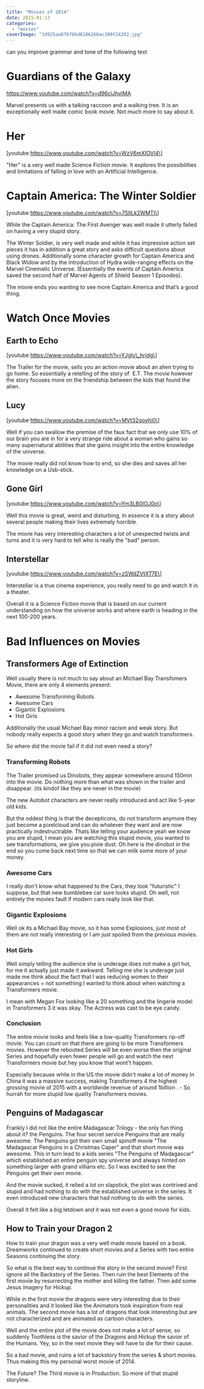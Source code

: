 ```yaml
---
title: "Movies of 2014"
date: 2015-01-13
categories:
  - "movies"
coverImage: "3d925aa67bf8bd6106266ac309f24202.jpg"
---
```


can you improve grammar and tone of the following text

# Guardians of the Galaxy

https://www.youtube.com/watch?v=d96cjJhvlMA

Marvel presents us with a talking raccoon and a walking tree. It is an exceptionally well made comic book movie. Not much more to say about it.

# Her

\[youtube https://www.youtube.com/watch?v=WzV6mXIOVl4\]

"Her" is a very well made Science Fiction movie. It explores the possibilities and limitations of falling in love with an Artificial Intelligence.

# Captain America: The Winter Soldier

\[youtube https://www.youtube.com/watch?v=7SlILk2WMTI\]

While the Captain America: The First Avenger was well made it utterly failed on having a very stupid story.

The Winter Soldier, is very well made and while it has impressive action set pieces it has in addition a great story and asks difficult questions about using drones. Additionally some character growth for Captain America and Black Widow and by the introduction of Hydra wide-ranging effects on the Marvel Cinematic Universe. (Essentially the events of Captain America saved the second half of Marvel Agents of Shield Season 1 Episodes).

The movie ends you wanting to see more Captain America and that’s a good thing.

# Watch Once Movies

## Earth to Echo

\[youtube https://www.youtube.com/watch?v=YJgIv\_hrjdg\]

The Trailer for the movie, sells you an action movie about an alien trying to go home. So essentially a retelling of the story of  E.T. The movie however the story focuses more on the friendship between the kids that found the alien.

## Lucy

\[youtube https://www.youtube.com/watch?v=MVt32qoyhi0\]

Well if you can swallow the premise of the faux fact that we only use 10% of our brain you are in for a very strange ride about a woman who gains so many supernatural abilities that she gains insight into the entire knowledge of the universe.

The movie really did not know how to end, so she dies and saves all her knowledge on a Usb-stick.

## Gone Girl

\[youtube https://www.youtube.com/watch?v=Ym3LB0lOJ0o\]

Well this movie is great, weird and disturbing, In essence it is a story about several people making their lives extremely horrible.

The movie has very interesting characters a lot of unexpected twists and turns and it is very hard to tell who is really the "bad" person.

## Interstellar

\[youtube https://www.youtube.com/watch?v=zSWdZVtXT7E\]

Interstellar is a true cinema experience, you really need to go and watch it in a theater.

Overall it is a Science Fiction movie that is based on our current understanding on how the universe works and where earth is heading in the next 100-200 years.

# Bad Influences on Movies

## Transformers Age of Extinction

Well usually there is not much to say about an Michael Bay Transfomers Movie, there are only 4 elements present:

- Awesome Transforming Robots
- Awesome Cars
- Gigantic Explosions
- Hot Girls

Additionally the usual Michael Bay minor racism and weak story. But nobody really expects a good story when they go and watch transformers.

So where did the movie fail if it did not even need a story?

### Transforming Robots

The Trailer promised us Dinobots, they appear somewhere around 150min into the movie. Do nothing more than what was shown in the trailer and disappear. (its kindof like they are never in the movie)

The new Autobot characters are never really introduced and act like 5-year old kids.

But the oddest thing is that the decepticons, do not transform anymore they just become a pixelcloud and can do whatever they want and are now practically indestructrable. Thats like telling your audience yeah we know you are stupid, I mean you are watching this stupid movie, you wanted to see transformations, we give you pixie dust. Oh here is the dinobot in the end so you come back next time so that we can milk some more of your money.

### Awesome Cars

I really don't know what happened to the Cars, they look "futuristic" I suppose, but that new bumblebee car sure looks stupid. Oh well, not entirely the movies fault if modern cars really look like that.

### Gigantic Explosions

Well ok its a Michael Bay movie, so it has some Explosions, just most of them are not really interesting or I am just spoiled from the previous movies.

### Hot Girls

Well simply telling the audience she is underage does not make a girl hot, for me it actually just made it awkward. Telling me she is underage just made me think about the fact that I was reducing women to their appearances = not something I wanted to think about when watching a Transformers movie.

I mean with Megan Fox looking like a 20 something and the lingerie model in Transformers 3 it was okay. The Actress was cast to be eye candy.

### Conclusion

The entire movie looks and feels like a low-quality Transformers rip-off movie. You can count on that there are going to be more Transformers movies. However the rebooted Series will be even worse then the original Series and hopefully even fewer people will go and watch the next Transformers movie but hey you know that wont't happen.

Especially because while in the US the movie didn't make a lot of money In China it was a massive success, making Transformers 4 the highest grossing movie of 2015 with a worldwide revenue of around 1billion . - So hurrah for more stupid low quality Transformers movies.

## Penguins of Madagascar

Frankly I did not like the entire Madagascar Trilogy - the only fun thing about it? the Penguins. The four secret service Penguins that are really awesome. The Penguins got their own small spinoff movie "The Madagascar Penguins in a Christmas Caper" and that short movie was awesome. This in turn lead to a kids series "The Penguins of Madagascar" which established an entire penguin spy universe and always hinted on something larger with grand villians etc. So I was excited to see the Penguins get their own movie.

And the movie sucked, it relied a lot on slapstick, the plot was contrived and stupid and had nothing to do with the established universe in the series. It even introduced new characters that had nothing to do with the series.

Overall it felt like a big letdown and it was not even a good movie for kids.

## How to Train your Dragon 2

How to train your dragon was a very well made movie based on a book. Dreamworks continued to create short movies and a Series with two entire Seasons continuing the story.

So what is the best way to continue the story in the second movie? First ignore all the Backstory of the Series. Then ruin the best Elements of the first movie by resurrecting the mother and killing the father. Then add some Jesus imagery for Hickup.

While in the first movie the dragons were very interesting due to their personalities and it looked like the Animators took inspiration from real animals. The second movie has a lot of dragons that look interesting but are not characterized and are animated as cartoon characters.

Well and the entire plot of the movie does not make a lot of sense, so suddenly Toothless is the savior of the Dragons and Hickup the savior of the Humans. Yey, so in the next movie they will have to die for their cause.

So a bad movie, and ruins a lot of backstory from the series & short movies. Thus making this my personal worst movie of 2014.

The Future? The Third movie is in Production. So more of that stupid storyline.
